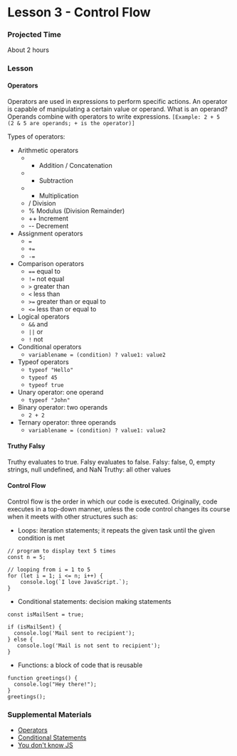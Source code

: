 # Lesson 3 - Control Flow

### Projected Time

About 2 hours

### Lesson

#### Operators
Operators are used in expressions to perform specific actions. An operator is capable of manipulating a certain value or operand.
What is an operand?
Operands combine with operators to write expressions. `[Example: 2 + 5  (2 & 5 are operands; + is the operator)]`

Types of operators:
- Arithmetic operators
    - +	Addition / Concatenation
    - -	Subtraction
    - *	Multiplication
    - /	Division
    - %	Modulus (Division Remainder)
    - ++ Increment
    - -- Decrement
- Assignment operators
    - `=`
    - `+=` 
    - `-=`
- Comparison operators
    - `==`	equal to
    - `!=`	not equal
    - `>`	greater than
    - `<`	less than
    - `>=`	greater than or equal to
    - `<=`	less than or equal to
- Logical operators
    - `&&`    and
    - `||`    or
    - `!`     not
- Conditional operators
    - `variablename = (condition) ? value1: value2`
- Typeof operators
    - `typeof "Hello"`
    - `typeof 45`
    - `typeof true`
- Unary operator: one operand
    - `typeof "John"`
- Binary operator: two operands
    - `2 + 2`
- Ternary operator: three operands
    - `variablename = (condition) ? value1: value2`

#### Truthy Falsy
Truthy evaluates to true. Falsy evaluates to false.
Falsy: false, 0, empty strings, null undefined, and NaN
Truthy: all other values

#### Control Flow
Control flow is the order in which our code is executed. Originally, code executes in a top-down manner, unless the code control changes its course when it meets with other structures such as: 
- Loops: iteration statements; it repeats the given task until the given condition is met
```
// program to display text 5 times
const n = 5;

// looping from i = 1 to 5
for (let i = 1; i <= n; i++) {
    console.log(`I love JavaScript.`);
}
```
- Conditional statements: decision making statements
```
const isMailSent = true;

if (isMailSent) {
  console.log('Mail sent to recipient');
} else {
   console.log('Mail is not sent to recipient');
}
```
- Functions: a block of code that is reusable
```
function greetings() {
  console.log("Hey there!");
}
greetings();
```

### Supplemental Materials

- [Operators](https://developer.mozilla.org/en-US/docs/Web/JavaScript/Guide/Expressions_and_Operators)
- [Conditional Statements](https://www.w3schools.com/js/js_if_else.asp)
- [You don't know JS](https://github.com/getify/You-Dont-Know-JS/blob/2nd-ed/scope-closures/README.md)
